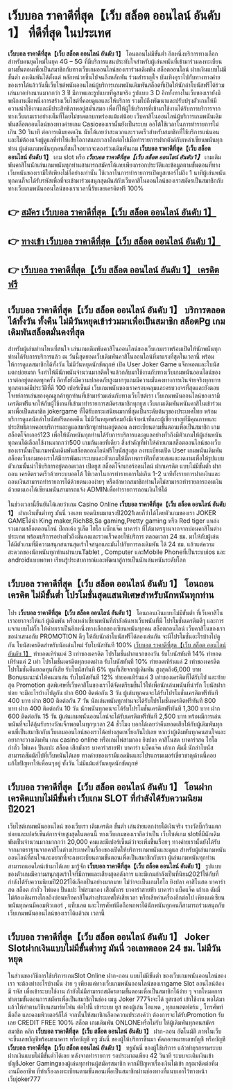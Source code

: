# เว็บบอล ราคาดีที่สุด【เว็บ สล็อต ออนไลน์ อันดับ 1】  ที่ดีที่สุด ในประเทศ

**เว็บบอล ราคาดีที่สุด【เว็บ สล็อต ออนไลน์ อันดับ 1】** โอนถอนไม่มีขั้นต่ำ  อีกหนึ่งบริการทางเลือกสำหรับคนยุคใหม่ในยุค 4G – 5G ที่มีบริการแสนประทับใจสำหรับผู้เล่นพนันที่เข้ามาร่วมลงทะเบียนตามขั้นตอนเพื่อเป็นสมาชิกกับทางเว็บเกมออนไลน์ของเราร่วมเดิมพัน สล็อตออนไลน์ ฝากเงินแบบไม่มีขั้นต่ำ ลงเดิมพันได้ตั้งแต่ หลักหน่วยขึ้นไปจนถึงหลักพัน ร่วมสำราญใจ บันเทิงอุราไปกับทางทางค่ายของเราได้แล้ววันนี้เว็บไซต์พนันออนไลน์ผู้บริการเกมพนันเดิมพันสล็อตที่เปิดให้นักล่าโบนัสฟรีได้ร่วมเล่นมาอย่างนานมากกว่า 3 ปี มีภาพและรูปแบบที่ดูสมจริง รูปแบบ 3 D
อีกทั้งทางในเว็บของเรายังมี พนักงานมือหนึ่งการสร้างเว็บไซต์ที่คอยดูแลและให้บริการ  รวมไปถึงพัฒนาและปรับปรุงตัวเกมให้มีความน่าใช้งานและมีประสิทธิภาพอยู่สม่ำเสมอ เพื่อที่ให้ผู้ใช้บริการที่เข้ามาใช้งานได้รับการบริการจากทางเว็บเกมเราอย่างเต็มที่โดยไม่ขาดตกบกพร่องแม้แต่น้อย เว็บคาสิโนออนไลน์ผู้บริการเกมพนันเดิมพันสล็อตออนไลน์ของทางค่ายเกม Casioของเรานั้นยังเป็นระบบ ออโต้ใช้เวลาในการทำรายการไม่เกิน 30 วินาที ต่อการเติมยอดเงิน นับได้เลยว่าสะดวกและรวดเร็วสำหรับสมาชิกที่ใช้บริการแน่นอนและไม่ต้องแจ้งผู้ดูแลที่ทำให้เสียโอกาสและเวลาอีกต่อไปเมื่อทำรายการฝากตังค์กับเหล่าเซียนพนันทุกท่าน
ผู้เล่นเกมพนันทุกคนที่สนใจอยากจะลองร่วมเดิมพันเกม **เว็บบอล ราคาดีที่สุด【เว็บ สล็อต ออนไลน์ อันดับ 1】** เกม slot  หรือ ***เว็บบอล ราคาดีที่สุด【เว็บ สล็อต ออนไลน์ อันดับ 1】*** เกมเดิมพันคาสิโนนักเล่นเกมพนันทุกท่านสามารถสมัครได้เลยเพียงกรอกประวัติและข้อมูลตามขั้นตอนที่ทางเว็บพนันของเรามีให้เพียงไม่กี่อย่างเท่านั้น ใช้เวลาในการทำรายการเปิดยูสเซอร์ไม่ถึง 1 นาทีผู้เล่นพนันทุกคนก็จะได้รับรหัสเพื่อที่จะเข้ามาร่วมสนุกสุดมันส์กับเว็บคาสิโนออนไลน์ของเราสมัครเป็นสมาชิกกับทางเว็บเกมพนันออนไลน์ของเราเวลานี้รับเลยเครดิตฟรี 100%

## 👉 [สมัคร เว็บบอล ราคาดีที่สุด【เว็บ สล็อต ออนไลน์ อันดับ 1】](https://archa888.com/)
## 👉 [ทางเข้า เว็บบอล ราคาดีที่สุด【เว็บ สล็อต ออนไลน์ อันดับ 1】](https://archa888.com/)
## 👉 [เว็บบอล ราคาดีที่สุด【เว็บ สล็อต ออนไลน์ อันดับ 1】 เครดิตฟรี](https://archa888.com/)

## เว็บบอล ราคาดีที่สุด【เว็บ สล็อต ออนไลน์ อันดับ 1】 บริการตลอด ได้ทั้งวัน ทั้งคืน ไม่มีวันหยุดเข้าร่วมมาเพื่อเป็นสมาชิก สล็อตPg เกมเดิมพันสล็อตมั่นคงที่สุด

สำหรับผู้เล่นท่านไหนที่สนใจ เล่นเกมเดิมพันคาสิโนออนไลน์ของเว็บเกมเราพร้อมเปิดให้นักพนันทุกท่านได้รับการบริการแล้ว ณ วันนี้สุดยอดเว็บเดิมพันคาสิโนออนไลน์ที่มาแรงที่สุดในเวลานี้ พร้อมให้การดูแลสมาชิกได้ทั้งวัน ไม่มีวันหยุดนักขัตฤกษ์ เปิด User Joker Game แจ็กพอตและโบนัสแตกบ่อยมาก จึงทำให้มีนักพนันจำนวนมากติดใจแล้วกลับมาใช้งานกับทางเว็บเกมพนันออนไลน์ของเราต่ออยู่ตลอดทุกครั้ง อีกทั้งยังมีความปลอดภัยสูงมากๆแถมมีความมั่นคงทางการเงินจ่ายจริงทุกบาททุกสตางค์มีประวัติที่ดี 100 เปอร์เซ็นต์ เว็บเกมพนันของเราครอบคลุมและครบวงจรที่สุดและยังตอบโจทย์การเล่นของคุณลูกค้าทุกท่านที่เข้ามาร่วมเล่นกับทางเว็บไซต์เรา
เว็บเกมพนันออนไลน์ของเรามีเครดิตฟรีแจกให้กับผู้ใช้งานที่เข้ามาทำรายการสมัครสมาชิกทุกยูส เว็บเกมเดิมพันพนันคาสิโนเข้าร่วมมาเพื่อเป็นสมาชิก jokergame ที่ได้รับกระแสนิยมมากที่สุดเป็นระดับต้นๆของประเทศไทย พร้อมบริการดูแลนักล่าโบนัสฟรีตลอดคืน ไม่มีวันหยุดพร้อมยังมีเจ้าหน้าที่และผู้เชี่ยวชาญที่มีคุณภาพและประสิทธิภาพคอยบริการและดูแลสมาชิกทุกท่านอยู่ตลอด ลงทะเบียนตามขั้นตอนเพื่อเป็นสมาชิก เกมสล็อตโจ๊กเกอร์123 เพื่อให้นักพนันทุกท่านได้รับการบริการและดูแลอย่างทั่วถึงมีตัวเกมให้ผู้เล่นพนันทุกคนได้เลือกใช้งานมากกว่า500 เกมกันเลยทีเดียว
สิ่งสำคัญที่ทำให้ค่ายเกมสล็อตออนไลน์ของเว็บของเรานั้นเป็นเกมพนันเดิมพันสล็อตออนไลน์ฟรีโบนัสสูงสุด ลงทะเบียนเปิด User  เกมพนันเดิมพันสล็อตเว็บเกมของเราได้มีการพัฒนาระบบและตัวเกมให้มีภาพกราฟิกที่สวยสดและงดงามเพื่อให้รูปแบบตัวเกมนั้นน่าใช้บริการอยู่ตลอดเวลา เปิดยูส สล็อตโจ๊กเกอร์ออนไลน์ ฝากเครดิต แบบไม่มีขั้นต่ำ ฝากถอน เครดิตรวดเร็วด้วยระบบออโต้ ใช้เวลาในการทำรายการไม่เกิน 1-2 นาทีทั้งรายการฝากเงินและถอนเงินสามารถทำรายการได้ด้วยตนเองง่ายๆ หรือถ้าหากสมาชิกท่านใดไม่สามารถทำรายการถอนเงินด้วยตนเองได้เซียนพนันสามารถแจ้ง ADMINเพื่อทำรายการถอนเงินให้ได้

ในช่วงเวลานี้ยืนยันได้เลยว่าเกม  Casino Online **เว็บบอล ราคาดีที่สุด【เว็บ สล็อต ออนไลน์ อันดับ 1】** ฝากเงินขั้นต่ำทรู มันนี่ วอเลท ยอดนิยมมาแรงปี2021เลยก็ว่าได้โดยตัวเกมของเรา JOKER GAMEได้นำ  King maker,Rich88,Sa gaming,Pretty gaming  หรือ Red tiger แหล่งรวมเกมสล็อตออนไลน์ ป๊อกเด้ง รูเล็ต ไฮโล แบ็กแจ๊ค บาคาร่า ที่ได้มาตรฐานจากจากบ่อนคาสิโนต่างประเทศ พร้อมบริการอย่างทั่วถึงมั่นคงและรวดเร็วคอยให้บริการ ตลอดเวลา 24 ชม. มาให้กับผู้เล่น ได้มีตัวเกมที่มีความสนุกสนานสุดเร้าใจสนุกและมันไปกับการลงเดิมพัน ได้ 24 ชม. แล้วแต่ความสะดวกของนักพนันทุกท่านผ่านบนTablet , Computer และMobile Phoneที่เป็นระบบios และ androidแบบพกพา เรียนรู้ประสบการณ์และพัฒนาสู่การเป็นนักเล่นพนันระดับโลก

## เว็บบอล ราคาดีที่สุด【เว็บ สล็อต ออนไลน์ อันดับ 1】 โอนถอนเครดิต ไม่มีขั้นต่ำ โปรโมชั่นสุดแสนพิเศษสำหรับนักพนันทุกท่าน

โปร **เว็บบอล ราคาดีที่สุด【เว็บ สล็อต ออนไลน์ อันดับ 1】** โอนถอนเงินแบบไม่มีขั้นต่ำ ที่เว็บคาสิโนเราอยากจะให้แก่  ผู้เดิมพัน หรือเหล่าเซียนพนันที่กำลังค้นหาเว็บพนันที่มี โปรโมชั่นเครดิตดีๆ และการแจกแบบไม่กั๊ก ให้ค่ายเราเป็นอีกหนึ่งทางเลือกของเซียนพนันทุกคน สล็อตออนไลน์ เว็บคาสิโนของเรา ขอนำเสนอกับ PROMOTION ดีๆ ให้กับนักล่าโบนัสฟรีได้ลองเล่นกัน จะมีโปรโมชั่นอะไรบ้างไปดูกัน
โบนัสเครดิตสำหรับนักเล่นใหม่ รับโบนัสทันที 100% [เว็บบอล ราคาดีที่สุด【เว็บ สล็อต ออนไลน์ อันดับ 1】](https://archa888.com/) ทำยอดเทิร์นแค่ 3 เท่าของเครดิต
โปรโมชั่นฝากแรกของวัน รับโบนัสทันที 14% ทำยอดเทิร์นแค่ 2 เท่า
โปรโมชั่นเครดิตทุกยอดฝาก รับโบนัสทันที 10% ทำยอดเทิร์นแค่ 2 เท่าของเครดิต
โปรโมชั่นคืนยอดทุนที่เสีย รับโบนัสทันที 6% ทุนที่เสียจากผู้เดิมพัน สูงสุดถึง6,000 บาท
Bonusแนะนำให้คนมาเล่น รับโบนัสทันที 12% ทำยอดเทิร์นแค่ 3 เท่าของเครดิตที่ได้รับไป
และท้ายสุด Promotion สุดพิเศษที่เว็บคาสิโนของเราได้จัดเตรียมขึ้นไว้ให้เพื่อนักเล่นพนันที่น่ารัก โบนัสฝากบ่อย จะมีอะไรบ้างไปดูกัน
ฝาก 600 ติดต่อกัน 3 วัน ผู้เล่นทุกคนจะได้รับโปรโมชั่นเครดิตฟรีทันที 400 บาท
ฝาก 800 ติดต่อกัน 7 วัน นักเล่นพนันทุกท่านจะได้รับโปรโมชั่นเครดิตฟรีทันที 800 บาท
ฝาก 400 ติดต่อกัน 10 วัน นักพนันทุกคนจะได้รับโปรโมชั่นเครดิตฟรีทันที 1,300 บาท
ฝาก 600 ติดต่อกัน 15 วัน ผู้เล่นเกมพนันออนไลน์จะได้รับเครดิตฟรีทันที 2,500 บาท
พร้อมมีการเล่นพนันที่จะได้ลุ้นรับรางวัลแจ็กพอตในทุกๆเวลา 24 ชั่วโมง บอกได้เลยว่าคืนยอดเสียให้กับผู้เดิมพันทุกคนที่เป็นสมาชิกกับเว็บเกมออนไลน์ของเราได้อย่างสุดเหวี่ยงกันไปเลย หากว่าผู้เดิมพันทุกคนสนใจและอยากจะวางเดิมพัน เกม casino online หรือเกมไพ่สามกอง  ยิงปลา คาสิโนสด บาคาร่าสด ไฮโล กำถั่ว ไพ่แคง ปั่นแปะ สล็อต เสือมังกร บาคาร่าสายฟ้า บาคาร่า แบ็คแจ๊ค เก้าเก ดัมมี่ นักล่าโบนัสสามารถสัมผัสไปที่เว็บพนันได้เลย ทางค่ายของเรามีแอดมินและโปรแกรมเมอร์เชี่ยวชาญด้านนี้คอยแก้ไขปัญหาให้เพื่อนๆอยู่ ทั้งวัน ไม่มีแม้แต่วันหยุดนักขัตฤกษ์

## เว็บบอล ราคาดีที่สุด【เว็บ สล็อต ออนไลน์ อันดับ 1】 โอนฝากเครดิตแบบไม่มีขั้นต่ำ  เว็บเกม SLOT ที่กำลังได้รับความนิยมปี2021

เว็บไซต์เกมพนันออนไลน์ ของเว็บเรา เติมเครดิต ขั้นต่ำ เล่นง่ายแตกง่ายได้เงินจริง รางวัลบิ๊กวินแตกบ่อยและเปอร์เซ็นต์การจ่ายสูงสุดในตอนนี้ ทางเว็บเกมของเราถือว่าเป็น เว็บไซต์เกม slotที่มีนักเดิมพันเป็นจำนวนมากมากกว่า 20,000 คนและมีเปอร์เซ็นต์ว่าจะเพิ่มขึ้นเรื่อยๆ ทางค่ายเรานั้นยังได้รับจากมาตราฐานจากคาสิโนต่างประเทศในเรื่องของเปิดให้บริการเกมพนันและดูแล สำหรับผู้เล่นเกมพนันออนไลน์ที่สนใจและอยากที่จะลงทะเบียนตามขั้นตอนเพื่อเป็นสมาชิกกับเรา ผู้เล่นเกมพนันทุกท่านสามารถแอดไลน์เข้ามาได้เลย
	มารู้จัก **เว็บบอล ราคาดีที่สุด【เว็บ สล็อต ออนไลน์ อันดับ 1】** รูปแบบของตัวเกมมีความสนุกสุดเร้าใจที่มีภาพและเสียงสุดอลังการ และมีเกมกำลังเป็นที่นิยม2021ให้กับที่กำลังได้รับความนิยมปี2021ได้เลือกปั่นอย่างมากมาย  ไม่ว่าจะเป็นเกมไฮโล ยิงปลา คาสิโนสด บาคาร่าสด สล็อต กำถั่ว ไพ่แคง ปั่นแปะ ไพ่สามกอง เสือมังกร บาคาร่าสายฟ้า บาคาร่า แบ็คแจ๊ค เก้าเก ดัมมี่ ไม่ต้องเดินทางไกลถึงบ่อนหรือคาสิโนต่างประเทศให้เสียเวลา หรือเสียค่าเครื่องอีกต่อไป เพียงแค่เซียนพนันทุกคนมีคอมพิวเตอร์ , แท็บเลต และโทรศัพท์มือถือพกพาได้นักพนันทุกคนก็สามารถร่วมสนุกกับเว็บเกมพนันออนไลน์ของเราได้แล้วณ เวลานี้

## เว็บบอล ราคาดีที่สุด【เว็บ สล็อต ออนไลน์ อันดับ 1】 Joker Slotฝากเงินแบบไม่มีขั้นต่ำทรู มันนี่ วอเลทตลอด 24 ชม. ไม่มีวันหยุด

ในส่วนของวิธีการใช้บริการเกมSlot Online ฝาก-ถอน แบบไม่มีขั้นต่ำ ของเว็บเกมพนันออนไลน์ของเรา จะต้องทำอะไรบ้างนั้น ง่าย ๆ เพียงแค่ทางเว็บเกมพนันออนไลน์ของเราgame Slot ออนไลน์ต้องมี รหัส เพื่อเข้าระบบใช้งาน ถ้ายังไม่มีสามารถสมัครตามขั้นตอนเพื่อเป็นสมาชิกได้ง่าย ๆ จากโหมดการทำตามขั้นตอนการสมัครเพื่อเป็นสมาชิกในช่อง เมนู Joker 777จึงจะได้ ยูสเซอร์ เข้าใช้งาน พอได้มาแล้วให้ทำตามวิธีบนสมาร์ทโฟน ต่อไปนี้
เข้าระบบ ยูส  ของผู้เล่น ไอแพด , ทุกแพลตฟอร์ม , โทรศัพท์มือถือ และคอมพิวเตอร์ก็ได้
จากนั้นให้สมาชิกเลือกความประสงค์ว่า ต้องการจะได้รับPromotion รับเลย CREDIT FREE 100% สล็อต เกมเดิมพัน ONLONEหรือไม่รับ
ให้ผู้เดิมพันทุกคนสมัครสมาชิก คลิก **เว็บบอล ราคาดีที่สุด【เว็บ สล็อต ออนไลน์ อันดับ 1】** ฝาก-ถอน อัตโนมัติ ภาพในเว็บจะขึ้นเลขบัญชีพร้อมธนาคาร หรือบัญชี ทรู มันนี่ ของผู้ให้บริการขึ้นมา
คัดลอกหมายเลขบัญชี หรือบัญชี **เว็บบอล ราคาดีที่สุด【เว็บ สล็อต ออนไลน์ อันดับ 1】** ทรูมันนี่ ของผู้ใช้บริการ แล้วทำธุรกรรมระบบฝากเงินแบบไม่มีขั้นต่ำได้เลย
หลังจากทำรายการ รอประมาณเพียง 42 วินาที ระบบจะเติมเงินเข้าบัญชีJoker Gamingของผู้เล่นทุกท่านผู้สมัครสมาชิก
หากมีปัญหาเรื่องเงินไม่เข้า กรุณาติดต่อทีมงานมืออาชีพ ที่ทำเรื่องลงทะเบียนตามขั้นตอนเพื่อเป็นสมาชิกผ่านช่องทางที่แนบเอาไว้ทางหน้าเว็บjoker777


